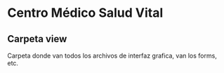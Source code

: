 # Centro Médico Salud Vital


## Carpeta view


Carpeta donde van todos los archivos de interfaz grafica, van los forms, etc.
